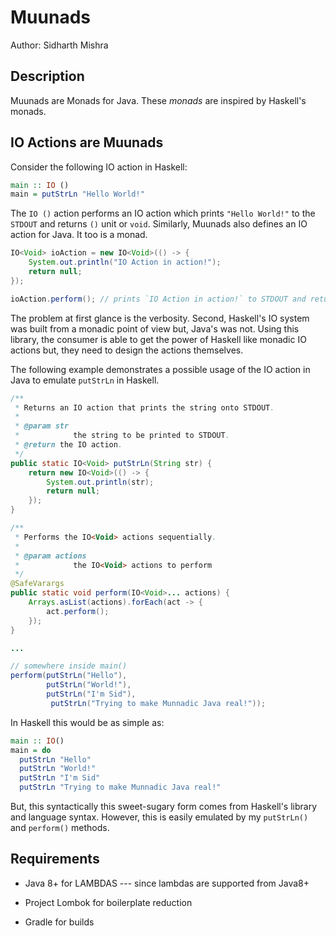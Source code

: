 # Muunads

Author: Sidharth Mishra


## Description

Muunads are Monads for Java. These *monads* are inspired by Haskell's monads.


## IO Actions are Muunads

Consider the following IO action in Haskell:

```haskell
main :: IO ()
main = putStrLn "Hello World!"
```

The `IO ()` action performs an IO action which prints `"Hello World!"` to the `STDOUT` and returns `()` unit or `void`.
Similarly, Muunads also defines an IO action for Java. It too is a monad.

```java
IO<Void> ioAction = new IO<Void>(() -> {
    System.out.println("IO Action in action!");
    return null;
});

ioAction.perform(); // prints `IO Action in action!` to STDOUT and returns nothing
```

The problem at first glance is the verbosity. Second, Haskell's IO system was built from a monadic point of view but, Java's was not. Using this library, the consumer is able to get the power of Haskell like monadic IO actions but, they need to design the actions themselves.

The following example demonstrates a possible usage of the IO action in Java to emulate `putStrLn` in Haskell.

```java
/**
 * Returns an IO action that prints the string onto STDOUT.
 * 
 * @param str
 *            the string to be printed to STDOUT.
 * @return the IO action.
 */
public static IO<Void> putStrLn(String str) {
    return new IO<Void>(() -> {
        System.out.println(str);
        return null;
    });
}

/**
 * Performs the IO<Void> actions sequentially.
 * 
 * @param actions
 *            the IO<Void> actions to perform
 */
@SafeVarargs
public static void perform(IO<Void>... actions) {
    Arrays.asList(actions).forEach(act -> {
        act.perform();
    });
}

...

// somewhere inside main()
perform(putStrLn("Hello"), 
		putStrLn("World!"), 
		putStrLn("I'm Sid"),
         putStrLn("Trying to make Munnadic Java real!"));
```

In Haskell this would be as simple as:

```haskell
main :: IO()
main = do
  putStrLn "Hello"
  putStrLn "World!"
  putStrLn "I'm Sid"
  putStrLn "Trying to make Munnadic Java real!"
```

But, this syntactically this sweet-sugary form comes from Haskell's library and language syntax. However, this is easily emulated by my `putStrLn()` and `perform()` methods.

## Requirements

* Java 8+ for LAMBDAS --- since lambdas are supported from Java8+

* Project Lombok for boilerplate reduction

* Gradle for builds
